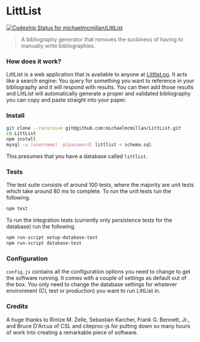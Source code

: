 # LittList
[ ![Codeship Status for michaelmcmillan/LittList](https://codeship.com/projects/de2188a0-cc94-0132-a791-5ed66ccacfb8/status?branch=master)](https://codeship.com/projects/76074)

> A bibliography generator that removes the suckiness of having to manually write bibliographies.

### How does it work?
LittList is a web application that is available to anyone at [Littlist.no](http://beta.littlist.no). It acts like a search engine: You query for something you want to reference in your bibliography and it will respond with results. You can then add those results and LittList will automatically generate a proper and validated bibliography you can copy and paste straight into your paper.

### Install
````bash
git clone --recursive git@github.com:michaelmcmillan/LittList.git
cd LittList
npm install
mysql -u [username] -p[password] littlist < schema.sql
````

This presumes that you have a database called <code>littlist</code>.

### Tests
The test suite consists of around 100 tests, where the majority are unit tests which take around 80 ms to complete. To run the unit tests run the following.

````bash
npm test
````
To run the integration tests (currently only persistence tests for the database) run the following.

````bash
npm run-script setup-database-test
npm run-script database-test
````

### Configuration
<code>config.js</code> contains all the configuration options you need to change to get the software running. It comes with a couple of settings as default out of the box. You only need to change the database settings for whatever environment (CI, test or production) you want to run LittList in.

### Credits
A huge thanks to Rintze M. Zelle, Sebastian Karcher, Frank G. Bennett, Jr.,
and Bruce D'Arcus of CSL and citeproc-js for putting down so many hours of work into creating a remarkable piece of software.